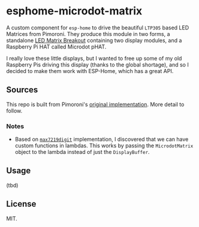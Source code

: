 # esphome-microdot-matrix

A custom component for `esp-home` to drive the beautiful `LTP305` based LED Matrices from Pimoroni.
They produce this module in two forms, a standalone [LED Matrix Breakout][matrix_url] containing
two display modules, and a Raspberry Pi HAT called Microdot pHAT. 

I really love these little displays, but I wanted to free up some of my old Raspberry Pis driving
this display (thanks to the global shortage), and so I decided to make them work with ESP-Home, which
has a great API.

## Sources

This repo is built from Pimoroni's [original implementation][pimoroni_pico]. More detail to follow.

### Notes
- Based on [`max7219digit`][max7219] implementation, I discovered that we can have custom functions in lambdas.
  This works by passing the `MicrodotMatrix` object to the lambda instead of just the `DisplayBuffer`.



## Usage

(tbd)


## License

MIT.

[matrix_url]: https://shop.pimoroni.com/products/led-dot-matrix-breakout?variant=32274405621843
[max7219]: https://github.com/esphome/esphome/blob/ecac26aebaa7aa8c27f58be2fa6a1330f92bc92d/esphome/components/max7219digit/display.py
[pimoroni_pico]: https://github.com/pimoroni/pimoroni-pico/blob/main/drivers/ltp305/ltp305.cpp
